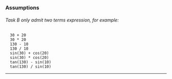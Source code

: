 ### Assumptions
###### Task B only admit two terms expression, for example:
```
  30 + 20
  30 * 20
  130 - 10
  130 / 10
  sin(30) + cos(20)
  sin(30) * cos(20)
  tan(130) - sin(10)
  tan(130) / sin(10)
```
-----------